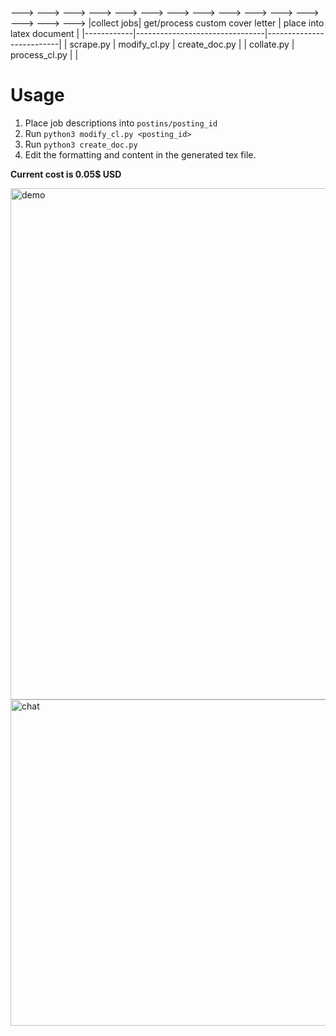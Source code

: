 ---> ---> ---> ---> ---> ---> ---> ---> ---> ---> ---> ---> ---> ---> --->
|collect jobs| get/process custom cover letter | place into latex document |
|------------|--------------------------------|--------------------------|
| scrape.py           |   modify_cl.py                             |           create_doc.py               |
| collate.py           |             process_cl.py                   |                          |

# Usage
1. Place job descriptions into `postins/posting_id`
2. Run `python3 modify_cl.py <posting_id>`
3. Run `python3 create_doc.py`
4. Edit the formatting and content in the generated tex file.

**Current cost is 0.05$ USD**

<img width="818" alt="demo" src="https://github.com/jackbullen/Coop-Search/assets/37254717/73102481-b8a5-4456-b194-0f8ea82b3d71">


<img width="522" alt="chat" src="https://github.com/jackbullen/Coop-Search/assets/37254717/bcda10fd-6ec8-4310-8add-ac9718c02821">
